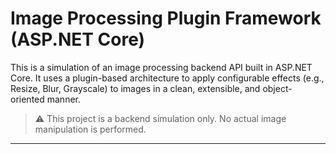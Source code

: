 # Image Processing Plugin Framework (ASP.NET Core)

This is a simulation of an image processing backend API built in ASP.NET Core. It uses a plugin-based architecture to apply configurable effects (e.g., Resize, Blur, Grayscale) to images in a clean, extensible, and object-oriented manner.

> ⚠️ This project is a backend simulation only. No actual image manipulation is performed.

---
